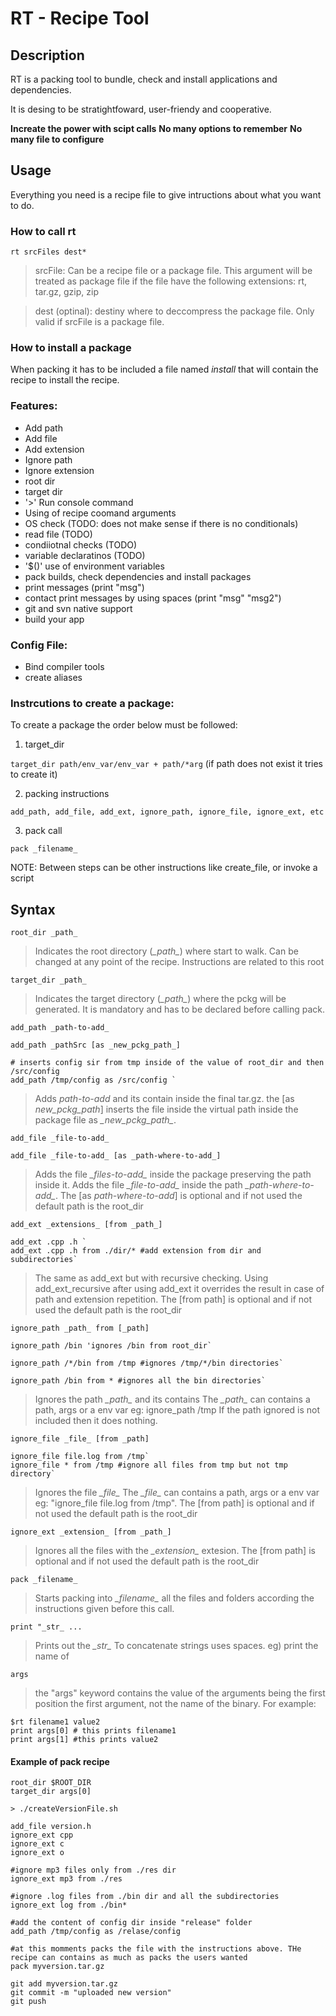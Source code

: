# RT - Recipe Tool

## Description

RT is a packing tool to bundle, check and install applications and dependencies.

It is desing to be stratightfoward, user-friendy and cooperative.

**Increate the power with scipt calls**
**No many options to remember**
**No many file to configure**

## Usage
Everything you need is a recipe file to give intructions about what you want to do.

### How to call rt

`rt srcFiles dest* `

> srcFile: Can be a recipe file or a package file. This argument will be treated as package file if the file have the following extensions: rt, tar.gz, gzip, zip

> dest (optinal): destiny where to deccompress the package file. Only valid if srcFile is a package file.

### How to install a package

When packing it has to be included a file named _install_ that will contain the recipe to install the recipe.

### Features:
* Add path
* Add file
* Add extension
* Ignore path
* Ignore extension
* root dir 
* target dir
* '>' Run console command
* Using of recipe coomand arguments
* OS check (TODO: does not make sense if there is no conditionals)
* read file (TODO)
* condiiotnal checks (TODO)
* variable declaratinos (TODO)
* '$()' use of environment variables
* pack builds, check dependencies and install packages
* print messages (print "msg")
* contact print messages by using spaces (print "msg" "msg2")
* git and svn native support 
* build your app

### Config File:
* Bind compiler tools
* create aliases

### Instrcutions to create a package:

To create a package the order below must be followed: 

1. target_dir 

`target_dir path/env_var/env_var + path/*arg` (if path does not exist it tries to create it)

2. packing instructions 
 
`add_path, add_file, add_ext, ignore_path, ignore_file, ignore_ext, etc`

3. pack call 

`pack _filename_`

NOTE: Between steps can be other instructions like create_file, or invoke a script

## Syntax
`root_dir _path_` 

 > Indicates the root directory (*\_path\_*) where start to walk. Can be changed at any point of the recipe. Instructions are related to this root
 
`target_dir _path_` 
 > Indicates the target directory (*\_path\_*) where the pckg will be generated. It is mandatory and has to be declared before calling pack.

`add_path _path-to-add_`

`add_path _pathSrc [as _new_pckg_path_]` 

```
# inserts config sir from tmp inside of the value of root_dir and then /src/config
add_path /tmp/config as /src/config ` 
```

> Adds *_path-to-add_* and its contain inside the final tar.gz. the [as _new_pckg_path_] inserts the file inside the virtual path inside the package file as *\_new_pckg_path\_*.

`add_file _file-to-add_`

`add_file _file-to-add_ [as _path-where-to-add_]`

> Adds the file *\_files-to-add\_* inside the package preserving the path inside it.
> Adds the file *\_file-to-add\_* inside the path *\_path-where-to-add\_*. The [as _path-where-to-add_] is optional and if not used the default path is the root_dir

`add_ext _extensions_ [from _path_]` 
```
add_ext .cpp .h `
add_ext .cpp .h from ./dir/* #add extension from dir and subdirectories`
```

> The same as add_ext but with recursive checking. Using add_ext_recursive after using add_ext it overrides the result in case of path and extension repetition. The [from path] is optional and if not used the default path is the root_dir

`ignore_path _path_ from [_path]`

```
ignore_path /bin 'ignores /bin from root_dir`

ignore_path /*/bin from /tmp #ignores /tmp/*/bin directories`

ignore_path /bin from * #ignores all the bin directories`
```

> Ignores the path *\_path\_* and its contains
> The *\_path\_* can contains a path, args or a env var eg: ignore_path /tmp
> If the path ignored is not included then it does nothing.

`ignore_file _file_ [from _path]`
```
ignore_file file.log from /tmp`
ignore_file * from /tmp #ignore all files from tmp but not tmp directory`
```

> Ignores the file *\_file\_*
> The *\_file\_* can contains a path, args or a env var eg: "ignore_file file.log from /tmp". The [from path] is optional and if not used the default path is the root_dir

`ignore_ext _extension_ [from _path_]`

> Ignores all the files with the *\_extension\_* extesion. The [from path] is optional and if not used the default path is the root_dir

`pack _filename_`

> Starts packing into *\_filename\_* all the files and folders according the instructions given before this call.

`print "_str_ ...`

> Prints out the *\_str\_*
> To concatenate strings uses spaces. eg) print the name of

 `args`

> the "args" keyword contains the value of the arguments being the first position the first argument, not the name of the binary. For example:
```
$rt filename1 value2
print args[0] # this prints filename1
print args[1] #this prints value2
```

#### Example of pack recipe 
```
root_dir $ROOT_DIR
target_dir args[0]

> ./createVersionFile.sh

add_file version.h
ignore_ext cpp
ignore_ext c
ignore_ext o

#ignore mp3 files only from ./res dir
ignore_ext mp3 from ./res

#ignore .log files from ./bin dir and all the subdirectories
ignore_ext log from ./bin*

#add the content of config dir inside "release" folder
add_path /tmp/config as /relase/config

#at this momments packs the file with the instructions above. THe recipe can contains as much as packs the users wanted
pack myversion.tar.gz

git add myversion.tar.gz
git commit -m "uploaded new version"
git push
```
